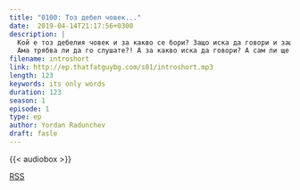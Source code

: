 ```yaml
---
title: "0100: Тоз дебел човек..."
date:  2019-04-14T21:17:56+0300
description: |
  Кой е тоз дебелия човек и за какво се бори? Защо иска да говори и защо трябва да го слушате.
  Ама трябва ли да го слушате?! А за какво иска да говори? А сам ли ще си говори или са групичка?
filename: introshort
link: http://ep.thatfatguybg.com/s01/introshort.mp3
length: 123
keywords: its only words
duration: 123
season: 1
episode: 1
type: ep
author: Yordan Radunchev
draft: fasle
---
```

{{< audiobox >}}

[RSS]( /ep/index.xml )



